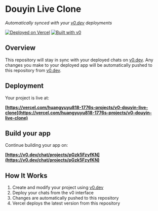 # Douyin Live Clone

*Automatically synced with your [v0.dev](https://v0.dev) deployments*

[![Deployed on Vercel](https://img.shields.io/badge/Deployed%20on-Vercel-black?style=for-the-badge&logo=vercel)](https://vercel.com/huangyuyu818-1776s-projects/v0-douyin-live-clone)
[![Built with v0](https://img.shields.io/badge/Built%20with-v0.dev-black?style=for-the-badge)](https://v0.dev/chat/projects/pGzk5FzyfKN)

## Overview

This repository will stay in sync with your deployed chats on [v0.dev](https://v0.dev).
Any changes you make to your deployed app will be automatically pushed to this repository from [v0.dev](https://v0.dev).

## Deployment

Your project is live at:

**[https://vercel.com/huangyuyu818-1776s-projects/v0-douyin-live-clone](https://vercel.com/huangyuyu818-1776s-projects/v0-douyin-live-clone)**

## Build your app

Continue building your app on:

**[https://v0.dev/chat/projects/pGzk5FzyfKN](https://v0.dev/chat/projects/pGzk5FzyfKN)**

## How It Works

1. Create and modify your project using [v0.dev](https://v0.dev)
2. Deploy your chats from the v0 interface
3. Changes are automatically pushed to this repository
4. Vercel deploys the latest version from this repository
